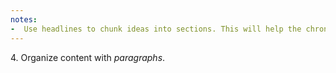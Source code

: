 ```yaml
---
notes:
-  Use headlines to chunk ideas into sections. This will help the chronic skimmers find what they're looking for, it also help others get the bigger picture.
---
```


4.&nbsp;Organize content with *paragraphs*.